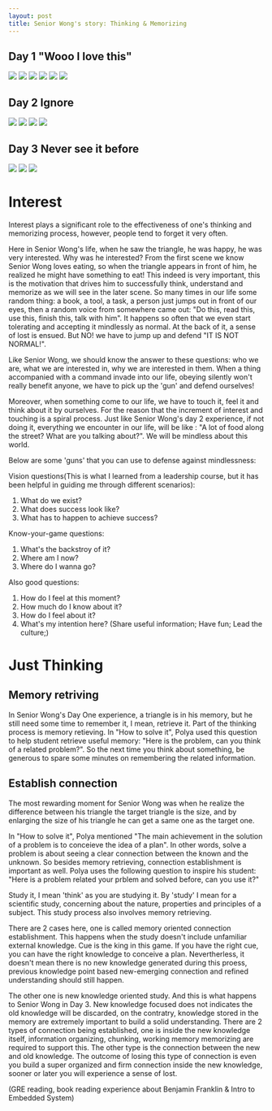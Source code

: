 ```yaml
---
layout: post
title: Senior Wong's story: Thinking & Memorizing
---
```


## Day 1 "Wooo I love this"
![](../images/SeniorW_Series/foodieSeniorWong1.png)
![](https://github.com/wangshp/wangshp.github.io/blob/master/images/SeniorW_Series/foodieSeniorWong2.png)
![](https://github.com/wangshp/wangshp.github.io/blob/master/images/SeniorW_Series/foodieSeniorWong3.png)
![](https://github.com/wangshp/wangshp.github.io/blob/master/images/SeniorW_Series/foodieSeniorWong4.png)
![](https://github.com/wangshp/wangshp.github.io/blob/master/images/SeniorW_Series/foodieSeniorWong5.png)
![](https://github.com/wangshp/wangshp.github.io/blob/master/images/SeniorW_Series/foodieSeniorWong6.png)

## Day 2 Ignore 
![](https://github.com/wangshp/wangshp.github.io/blob/master/images/SeniorW_Series/Day2-1.png)
![](https://github.com/wangshp/wangshp.github.io/blob/master/images/SeniorW_Series/Day2-2.png)
![](https://github.com/wangshp/wangshp.github.io/blob/master/images/SeniorW_Series/Day2-3.png)
![](https://github.com/wangshp/wangshp.github.io/blob/master/images/SeniorW_Series/Day2-4.png)

## Day 3 Never see it before
![](https://github.com/wangshp/wangshp.github.io/blob/master/images/SeniorW_Series/Day3-1.png)
![](https://github.com/wangshp/wangshp.github.io/blob/master/images/SeniorW_Series/Day3-2.png)
![](https://github.com/wangshp/wangshp.github.io/blob/master/images/SeniorW_Series/Day3-3.png)

# Interest
Interest plays a significant role to the effectiveness of one's thinking and memorizing process, however, people tend to forget it very often. 

Here in Senior Wong's life, when he saw the triangle, he was happy, he was very interested. Why was he interested? From the first scene we know Senior Wong loves eating, so when the triangle appears in front of him, he realized he might have something to eat! This indeed is very important, this is the motivation that drives him to successfully think, understand and memorize as we will see in the later scene. 
So many times in our life some random thing: a book, a tool, a task, a person just jumps out in front of our eyes, then a random voice from somewhere came out: "Do this, read this, use this, finish this, talk with him". It happens so often that we even start tolerating and accepting it mindlessly as normal. At the back of it, a sense of lost is ensued. But NO! we have to jump up and defend "IT IS NOT NORMAL!". 

Like Senior Wong, we should know the answer to these questions: who we are, what we are interested in, why we are interested in them. When a thing accompanied with a command invade into our life, obeying silently won't really benefit anyone, we have to pick up the 'gun' and defend ourselves! 

Moreover, when something come to our life, we have to touch it, feel it and think about it by ourselves. For the reason that the increment of interest and touching is a spiral process. Just like Senior Wong's day 2 experience, if not doing it, everything we encounter in our life, will be like : "A lot of food along the street? What are you talking about?". We will be mindless about this world. 

Below are some 'guns' that you can use to defense against mindlessness:

Vision questions(This is what I learned from a leadership course, but it has been helpful in guiding me through different scenarios): 
1. What do we exist?
2. What does success look like?
3. What has to happen to achieve success?

Know-your-game questions: 
1. What's the backstroy of it?
2. Where am I now?
3. Where do I wanna go?

Also good questions:
1. How do I feel at this moment?
2. How much do I know about it?
3. How do I feel about it?
4. What's my intention here? (Share useful information; Have fun; Lead the culture;) 

# Just Thinking
## Memory retriving
In Senior Wong's Day One experience, a triangle is in his memory, but he still need some time to remember it, I mean, retrieve it. 
Part of the thinking process is memory retieving. In "How to solve it", Polya used this question to help student retrieve useful memory: "Here is the problem, can you think of a related problem?". So the next time you think about something, be generous to spare some minutes on remembering the related information. 

## Establish connection
The most rewarding moment for Senior Wong was when he realize the difference between his triangle the target triangle is the size, and by enlarging the size of his triangle he can get a same one as the target one. 

In "How to solve it", Polya mentioned "The main achievement in the solution of a problem is to conceieve the idea of a plan". In other words, solve a problem is about seeing a clear connection between the known and the unknown. So besides memory retrieving, connection establishment is important as well. Polya uses the following question to inspire his student: "Here is a problem related your prblem and solved before, can you use it?" 

Study it, I mean 'think' as you are studying it. By 'study' I mean for a scientific study, concerning about the nature, properties and principles of a subject. This study process also involves memory retrieving. 

There are 2 cases here, one is called memory oriented connection establishment. This happens when the study doesn't include unfamiliar external knowledge. Cue is the king in this game. If you have the right cue, you can have the right knowledge to conceive a plan. Nevertherless, it doesn't mean there is no new knowledge generated during this proess, previous knowledge point based new-emerging connection and refined understanding should still happen.

The other one is new knowledge oriented study. And this is what happens to Senior Wong in Day 3. New knowledge focused does not indicates the old knowledge will be discarded, on the contratry, knowledge stored in the memory are extremely important to build a solid understanding. There are 2 types of connection being established, one is inside the new knowledge itself, information organizing, chunking, working memory memorizing are required to support this. The other type is the connection between the new and old knowledge. The outcome of losing this type of connection is even you build a super organized and firm connection inside the new knowledge, sooner or later you will experience a sense of lost.  

(GRE reading, book reading experience about Benjamin Franklin & Intro to Embedded System)
